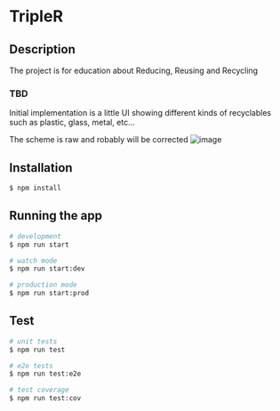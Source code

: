 # TripleR
## Description
The project is for education about Reducing, Reusing and Recycling
### TBD

Initial implementation is a little UI showing different kinds of recyclables such as plastic, glass, metal, etc...

The scheme is raw and robably will be corrected
![image](https://user-images.githubusercontent.com/34821835/140656074-85233e64-12f2-4b56-a835-f3d32a9bcc36.png)

## Installation

```bash
$ npm install
```

## Running the app

```bash
# development
$ npm run start

# watch mode
$ npm run start:dev

# production mode
$ npm run start:prod
```

## Test

```bash
# unit tests
$ npm run test

# e2e tests
$ npm run test:e2e

# test coverage
$ npm run test:cov
```
